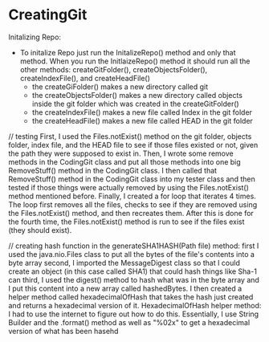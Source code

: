 # CreatingGit
Initalizing Repo: 
- To initalize Repo just run the InitalizeRepo() method and only that method. When you run the InitlaizeRepo()
method it should run all the other methods: createGitFolder(), createObjectsFolder(), createIndexFile(), and 
createHeadFile()
   - the createGiFolder() makes a new directory called git
   - the createObjectsFolder() makes a new directory called objects inside the git folder which was created in the createGitFolder()
   - the createIndexFile() makes a new file called Index in the git folder
   - the createHeadFile() makes a new file called HEAD in the git folder 

// testing 
First, I used the Files.notExist() method on the git folder, objects folder, index file, and the HEAD file to see if those files existed or not, given the path they were supposed to exist in. 
Then, I wrote some remove methods in the CodingGit class and put all those methods into one big RemoveStuff() method in the CodingGit class. I then called that RemoveStuff() method in the CodingGit class into my tester class and then tested if those things were actually removed by using the Files.notExist() method mentioned before. 
Finally, I created a for loop that iterates 4 times. The loop first removes all the files, checks to see if they are removed using the Files.notExist() method, and then recreates them. After this is done for the fourth time, the Files.notExist() method is run to see if the files exist (they should exist).

// creating hash function 
in the generateSHA1HASH(Path file) method: first I used the java.nio.Files class to put all the bytes of the file's contents into a byte array 
second, I imported the MessageDigest class so that I could create an object (in this case called SHA1) that could hash things like Sha-1 can 
third, I used the digest() method to hash what was in the byte array and I put this content into a new array called hashedBytes. 
I then created a helper method called hexadecimalOfHash that takes the hash just created and returns a hexadecimal version of it. 
HexadecimalOfHash helper method: I had to use the internet to figure out how to do this. Essentially, I use String Builder and the .format() method as well as "%02x" to get a hexadecimal version of what has been hasehd 
